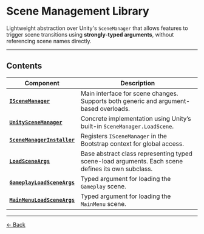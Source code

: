 # Scene Management Library

Lightweight abstraction over Unity's `SceneManager` that allows features to trigger scene transitions using **strongly-typed arguments**, without referencing scene names directly.

---

## Contents

| Component | Description |
|------------|-------------|
| **[`ISceneManager`](ISceneManager.cs)** | Main interface for scene changes. Supports both generic and argument-based overloads. |
| **[`UnitySceneManager`](UnitySceneManager.cs)** | Concrete implementation using Unity’s built-in `SceneManager.LoadScene`. |
| **[`SceneManagerInstaller`](SceneManagerInstaller.cs)** | Registers `ISceneManager` in the Bootstrap context for global access. |
| **[`LoadSceneArgs`](LoadSceneArgs.cs)** | Base abstract class representing typed scene-load arguments. Each scene defines its own subclass. |
| **[`GameplayLoadSceneArgs`](GameplayLoadSceneArgs.cs)** | Typed argument for loading the `Gameplay` scene. |
| **[`MainMenuLoadSceneArgs`](MainMenuLoadSceneArgs.cs)** | Typed argument for loading the `MainMenu` scene. |

---

[← Back](../../../../../README.md)